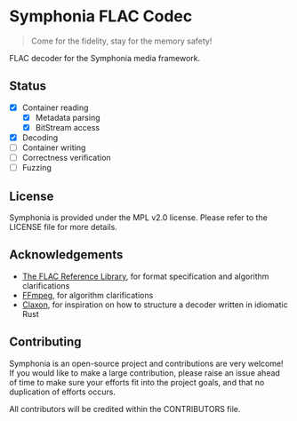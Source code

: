 # Symphonia FLAC Codec

 > Come for the fidelity, stay for the memory safety!

FLAC decoder for the Symphonia media framework.

## Status

- [x] Container reading
  - [x] Metadata parsing
  - [x] BitStream access
- [x] Decoding
- [ ] Container writing
- [ ] Correctness verification
- [ ] Fuzzing

## License

Symphonia is provided under the MPL v2.0 license. Please refer to the LICENSE file for more details.

## Acknowledgements

 * [The FLAC Reference Library](https://github.com/xiph/flac), for format specification and algorithm clarifications
 * [FFmpeg](https://github.com/FFmpeg/FFmpeg), for algorithm clarifications
 * [Claxon](https://github.com/ruuda/claxon), for inspiration on how to structure a decoder written in idiomatic Rust

## Contributing

Symphonia is an open-source project and contributions are very welcome! If you would like to make a large contribution, please raise an issue ahead of time to make sure your efforts fit into the project goals, and that no duplication of efforts occurs.

All contributors will be credited within the CONTRIBUTORS file.
